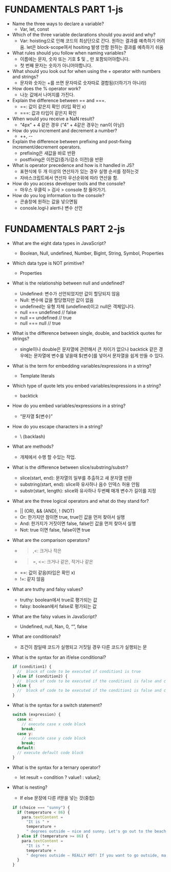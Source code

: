 # FUNDAMENTALS PART 1-js

- Name the three ways to declare a variable?
  - Var, let, const
- Which of the three variable declarations should you avoid and why?
  - Var: hoisting으로 인해 코드의 최상단으로 간다. 원하는 결과를 예측하기 어려움. let은 block-scope여서 hositing 발생 안함 원하는 결과를 예측하기 쉬움
- What rules should you follow when naming variables?
  - 이름에는 문자, 숫자 또는 기호 $ 및 \_ 만 포함되어야합니다.
  - 첫 번째 문자는 숫자가 아니어야합니다.
- What should you look out for when using the + operator with numbers and strings?
  - 문자와 숫자는 +를 쓰면 문자따로 숫자따로 결합됨(더하기가 아니라)
- How does the % operator work?
  - 나눈 값에서 나머지를 가진다.
- Explain the difference between == and ===.
  - ==: 값이 같은지 확인 (타입 확인 x)
  - ===: 값과 타입이 같은지 확인
- When would you receive a NaN result?
  - “4px” + 4 같은 경우 (“4” + 4같은 경우는 nan이 아님!)
- How do you increment and decrement a number?
  - ++, --
- Explain the difference between prefixing and post-fixing increment/decrement operators.
  - prefixing은 새값을 바로 반환
  - postfixing은 이전값(증가/감소 이전)을 반환
- What is operator precedence and how is it handled in JS?
  - 표현식에 두 개 이상의 연산자가 있는 경우 실행 순서를 정하는것
  - 자바스크립트에서 연산자 우선순위에 따라 연산을 함.
- How do you access developer tools and the console?
  - 마우스 우클릭 > 검사 > console 창 들어가기.
- How do you log information to the console?
  - 콘솔창에 원하는 값을 넣으면됨
  - conosle.log나 alert나 변수 선언

# FUNDAMENTALS PART 2-js

- What are the eight data types in JavaScript?
  - Boolean, Null, undefined, Number, BigInt, String, Symbol, Properties
- Which data type is NOT primitive?
  - Properties
- What is the relationship between null and undefined?
  - Undefined: 변수가 선언되었지만 값이 할당되지 않음
  - Null: 변수에 값을 할당했지만 값이 없음
  - undefined는 유형 자체 (undefined)이고 null은 객체입니다.
  - null === undefined // false
  - null == undefined // true
  - null === null // true
- What is the difference between single, double, and backtick quotes for strings?
  - single이나 double은 문자열에 관련해서 큰 차이가 없으나 backtick 같은 경우에는 문자열에 변수를 넣을때 ${변수]를 넣어서 문자열을 쉽게 만들 수 있다.
- What is the term for embedding variables/expressions in a string?
  - Template literals
- Which type of quote lets you embed variables/expressions in a string?
  - backtick
- How do you embed variables/expressions in a string?
  - “문자열 ${변수}”
- How do you escape characters in a string?
  - \ (backlash)
- What are methods?
  - 개체에서 수행 할 수있는 작업.
- What is the difference between slice/substring/substr?
  - slice(start, end): 문자열의 일부를 추출하고 새 문자열 반환
  - substring(start, end): slice와 유사하나 음수 인덱스 허용 안됨
  - substr(start, length): slice와 유사하나 두번째 매개 변수가 길이를 지정
- What are the three logical operators and what do they stand for?
  - || (OR), && (AND), ! (NOT)
  - Or: 한가지만 참이면 true, true인 값을 먼저 찾아서 실행
  - And: 한가지가 거짓이면 false, false인 값을 먼저 찾아서 실행
  - Not: true 이면 false, false이면 true
- What are the comparison operators?
  - > ,<: 크거나 작은
  - > =, <=: 크거나 같은, 작거나 같은
  - ==: 값이 같음(타입은 확인 x)
  - !=: 같지 않음
- What are truthy and falsy values?
  - truthy: boolean에서 true로 평가되는 값
  - falsy: boolean에서 false로 평가되는 값
- What are the falsy values in JavaScript?
  - Undefined, null, Nan, 0, “”, false
- What are conditionals?

  - 조건이 참일때 코드가 실행되고 거짓일 경우 다른 코드가 실행되는 문

- What is the syntax for an if/else conditional?

  ```javascript
  if (condition1) {
    //  block of code to be executed if condition1 is true
  } else if (condition2) {
    //  block of code to be executed if the condition1 is false and condition2 is true
  } else {
    //  block of code to be executed if the condition1 is false and condition2 is false
  }
  ```

- What is the syntax for a switch statement?

  ```javascript
  switch (expression) {
    case x:
      // execute case x code block
      break;
    case y:
      // execute case y code block
      break;
    default:
    // execute default code block
  }
  ```

- What is the syntax for a ternary operator?
  - let result = condition ? value1 : value2;
- What is nesting?

  - If else 문장에 다른 if문을 넣는 것(중첩)

  ```javascript
  if (choice === "sunny") {
    if (temperature < 86) {
      para.textContent =
        "It is " +
        temperature +
        " degrees outside — nice and sunny. Let's go out to the beach, or the park, and get an ice cream.";
    } else if (temperature >= 86) {
      para.textContent =
        "It is " +
        temperature +
        " degrees outside — REALLY HOT! If you want to go outside, make sure to put some sunscreen on.";
    }
  }
  ```
